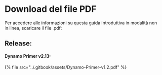 # Download del file PDF

Per accedere alle informazioni su questa guida introduttiva in modalità non in linea, scaricare il file .pdf:&#x20;

## Release:

#### Dynamo Primer v2.13:

{% file src="../.gitbook/assets/Dynamo-Primer-v1.2.pdf" %}
